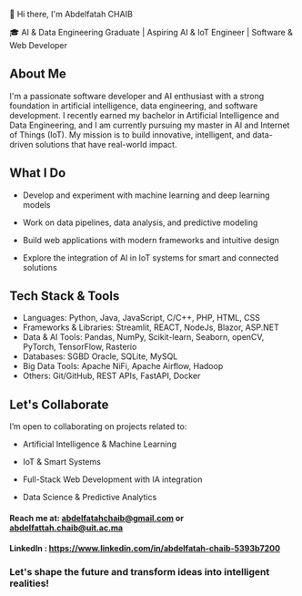 👋 Hi there, I'm Abdelfatah CHAIB

🎓 AI & Data Engineering Graduate | Aspiring AI & IoT Engineer | Software & Web Developer

## About Me

I'm a passionate software developer and AI enthusiast with a strong foundation in artificial intelligence, data engineering, and software development.
I recently earned my bachelor in Artificial Intelligence and Data Engineering, and I am currently pursuing my master in AI and Internet of Things (IoT).
My mission is to build innovative, intelligent, and data-driven solutions that have real-world impact.

## What I Do

- Develop and experiment with machine learning and deep learning models

- Work on data pipelines, data analysis, and predictive modeling

- Build web applications with modern frameworks and intuitive design

- Explore the integration of AI in IoT systems for smart and connected solutions

## Tech Stack & Tools

- Languages: Python, Java, JavaScript, C/C++, PHP, HTML, CSS
- Frameworks & Libraries: Streamlit, REACT, NodeJs, Blazor, ASP.NET 
- Data & AI Tools: Pandas, NumPy, Scikit-learn, Seaborn, openCV, PyTorch, TensorFlow, Rasterio
- Databases: SGBD Oracle, SQLite, MySQL
- Big Data Tools: Apache NiFi, Apache Airflow, Hadoop
- Others: Git/GitHub, REST APIs, FastAPI, Docker


## Let's Collaborate

I’m open to collaborating on projects related to:

- Artificial Intelligence & Machine Learning

- IoT & Smart Systems

- Full-Stack Web Development with IA integration

- Data Science & Predictive Analytics

#### Reach me at: abdelfatahchaib@gmail.com   or  abdelfattah.chaib@uit.ac.ma

#### LinkedIn : https://www.linkedin.com/in/abdelfatah-chaib-5393b7200

### Let's shape the future and transform ideas into intelligent realities!
